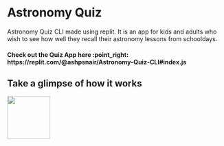 # Astronomy Quiz
Astronomy Quiz CLI made using replit. It is an app for kids and adults who wish to see how well they recall their astronomy lessons from schooldays.


<h4> Check out the Quiz App here  :point_right:  https://replit.com/@ashpsnair/Astronomy-Quiz-CLI#index.js <h4>

<h2> Take a glimpse of how it works </h2>
<img src= 'https://user-images.githubusercontent.com/69599173/126203070-69663919-8b06-4ac8-b0f1-d25919367a6a.gif' width="100" height="100" />


